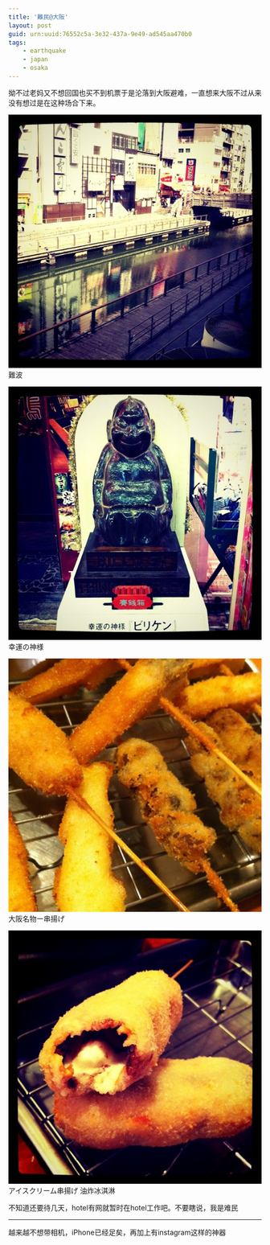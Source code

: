 ```yaml
---
title: '難民@大阪'
layout: post
guid: urn:uuid:76552c5a-3e32-437a-9e49-ad545aa470b0
tags:
    - earthquake
    - japan
    - osaka
---
```


拗不过老妈又不想回国也买不到机票于是沦落到大阪避难，一直想来大阪不过从来没有想过是在这种场合下来。

!["難波"](/media/files/2011/03/19/nanba.jpg)
難波

!["幸運の神様"](/media/files/2011/03/19/lucky-god.jpg)
幸運の神様

!["大阪名物ー串揚げ"](/media/files/2011/03/19/skewer.jpg)
大阪名物ー串揚げ

!["アイスクリーム串揚げ"](/media/files/2011/03/19/skewer-icecream.jpg)
アイスクリーム串揚げ 油炸冰淇淋

不知道还要待几天，hotel有网就暂时在hotel工作吧。不要瞎说，我是难民

---
越来越不想带相机，iPhone已经足矣，再加上有instagram这样的神器
